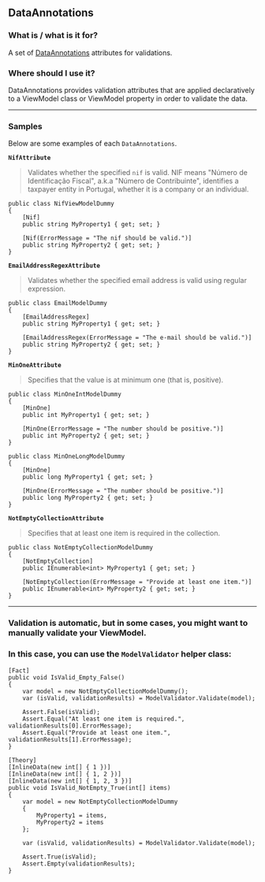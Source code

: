 ## DataAnnotations
### What is / what is it for?
A set of [DataAnnotations](https://docs.microsoft.com/en-us/dotnet/api/system.componentmodel.dataannotations?view=netcore-3.1) attributes for validations.

### Where should I use it?
DataAnnotations provides validation attributes that are applied declaratively to a ViewModel class or ViewModel property in order to validate
the data.

---
### Samples
Below are some examples of each `DataAnnotations`.

**`NifAttribute`**

> Validates whether the specified `nif` is valid.
> NIF means "Número de Identificação Fiscal", a.k.a "Número de Contribuinte", identifies a taxpayer entity in Portugal, whether it is a company or an individual.
```
public class NifViewModelDummy
{
    [Nif]
    public string MyProperty1 { get; set; }

    [Nif(ErrorMessage = "The nif should be valid.")]
    public string MyProperty2 { get; set; }
}
```

**`EmailAddressRegexAttribute`**

> Validates whether the specified <c>email address</c> is valid using regular expression.
```
public class EmailModelDummy
{
    [EmailAddressRegex]
    public string MyProperty1 { get; set; }

    [EmailAddressRegex(ErrorMessage = "The e-mail should be valid.")]
    public string MyProperty2 { get; set; }
}
```

**`MinOneAttribute`**

> Specifies that the value is at minimum one (that is, positive).
```
public class MinOneIntModelDummy
{
    [MinOne]
    public int MyProperty1 { get; set; }

    [MinOne(ErrorMessage = "The number should be positive.")]
    public int MyProperty2 { get; set; }
}

public class MinOneLongModelDummy
{
    [MinOne]
    public long MyProperty1 { get; set; }

    [MinOne(ErrorMessage = "The number should be positive.")]
    public long MyProperty2 { get; set; }
}
```

**`NotEmptyCollectionAttribute`**

> Specifies that at least one item is required in the collection.
```
public class NotEmptyCollectionModelDummy
{
    [NotEmptyCollection]
    public IEnumerable<int> MyProperty1 { get; set; }

    [NotEmptyCollection(ErrorMessage = "Provide at least one item.")]
    public IEnumerable<int> MyProperty2 { get; set; }
}
```

---

### Validation is automatic, but in some cases, you might want to manually validate your ViewModel.
### In this case, you can use the `ModelValidator` helper class:

```
[Fact]
public void IsValid_Empty_False()
{
    var model = new NotEmptyCollectionModelDummy();
    var (isValid, validationResults) = ModelValidator.Validate(model);

    Assert.False(isValid);
    Assert.Equal("At least one item is required.", validationResults[0].ErrorMessage);
    Assert.Equal("Provide at least one item.", validationResults[1].ErrorMessage);
}

[Theory]
[InlineData(new int[] { 1 })]
[InlineData(new int[] { 1, 2 })]
[InlineData(new int[] { 1, 2, 3 })]
public void IsValid_NotEmpty_True(int[] items)
{
    var model = new NotEmptyCollectionModelDummy
    {
        MyProperty1 = items,
        MyProperty2 = items
    };

    var (isValid, validationResults) = ModelValidator.Validate(model);

    Assert.True(isValid);
    Assert.Empty(validationResults);
}
```

